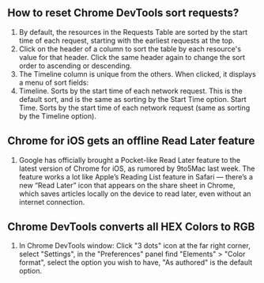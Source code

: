 ## How to reset Chrome DevTools sort requests?
1. By default, the resources in the Requests Table are sorted by the start time of each request, starting with the earliest requests at the top.
2. Click on the header of a column to sort the table by each resource's value for that header. Click the same header again to change the sort order to ascending or descending.
3. The Timeline column is unique from the others. When clicked, it displays a menu of sort fields:
4. Timeline. Sorts by the start time of each network request. This is the default sort, and is the same as sorting by the Start Time option.
Start Time. Sorts by the start time of each network request (same as sorting by the Timeline option).

## Chrome for iOS gets an offline Read Later feature
1. Google has officially brought a Pocket-like Read Later feature to the latest version of Chrome for iOS, as rumored by 9to5Mac last week. The feature works a lot like Apple’s Reading List feature in Safari — there’s a new “Read Later” icon that appears on the share sheet in Chrome, which saves articles locally on the device to read later, even without an internet connection.

## Chrome DevTools converts all HEX Colors to RGB
1. In Chrome DevTools window: Click "3 dots" icon at the far right corner, select "Settings", in the "Preferences" panel find "Elements" > "Color format", select the option you wish to have, "As authored" is the default option.

